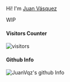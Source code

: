 Hi! I'm [Juan Vásquez](https://twitter.com/juanvqz_)

WIP

#### Visitors Counter

![visitors](https://visitor-badge.glitch.me/badge?page_id=juanvqz.juanvqz)


#### Github Info

![JuanVqz's github Info](https://github-readme-stats.vercel.app/api?username=juanvqz&show_icons=true&count_private=true&theme=gruvbox)

